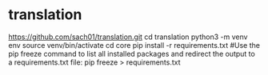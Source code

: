 # translation

https://github.com/sach01/translation.git
cd translation
python3 -m venv env 
source venv/bin/activate
cd core
pip install -r requirements.txt
#Use the pip freeze command to list all installed packages and redirect the output to a requirements.txt file:
pip freeze > requirements.txt

